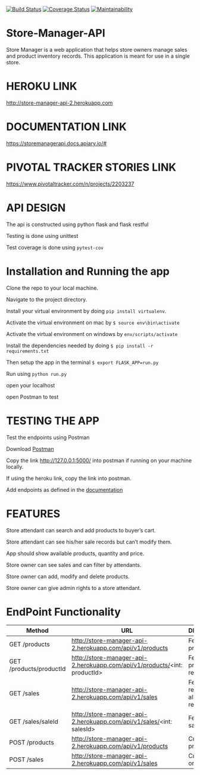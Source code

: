 [![Build Status](https://travis-ci.org/Paulstar200/Store-Manager-API.svg?branch=ch-code-refactor-161366157)](https://travis-ci.org/Paulstar200/Store-Manager-API)
[![Coverage Status](https://coveralls.io/repos/github/Paulstar200/Store-Manager-API/badge.svg)](https://coveralls.io/github/Paulstar200/Store-Manager-API)
[![Maintainability](https://api.codeclimate.com/v1/badges/1ab011fd725c3486efd1/maintainability)](https://codeclimate.com/github/Paulstar200/Store-Manager-API/maintainability)

# Store-Manager-API

Store Manager is a web application that helps store owners manage sales and product inventory records. This application is meant for use in a single store.

# HEROKU LINK
http://store-manager-api-2.herokuapp.com


# DOCUMENTATION LINK
https://storemanagerapi.docs.apiary.io/#


# PIVOTAL TRACKER STORIES LINK
https://www.pivotaltracker.com/n/projects/2203237



# API DESIGN

The api is constructed using python flask and flask restful

Testing is done using unittest

Test coverage is done using `pytest-cov`


# Installation and Running the app

Clone the repo to your local machine.

Navigate to the project directory.

Install your virtual environment by doing `pip install virtualenv`.

Activate the virtual environment on mac by `$ source env\bin\activate`

Activate the virtual environment on windows by `env/scripts/activate`

Install the dependencies needed by doing `$ pip install -r requirements.txt`

Then setup the app in the terminal `$ export FLASK_APP=run.py`

Run using `python run.py`

open your localhost

open Postman to test


# TESTING THE APP

Test the endpoints using Postman

Download [Postman](https://www.getpostman.com/)

Copy the link http://127.0.0.1:5000/ into postman if running on your machine locally.

If using the heroku link, copy the link into postman.

Add endpoints as defined in the [documentation](https://storemanagerapi.docs.apiary.io/#)


# FEATURES

Store attendant can search and add products to buyer’s cart.

Store attendant can see his/her sale records but can’t modify them.

App should show available products, quantity and price.

Store owner can see sales and can filter by attendants.

Store owner can add, modify and delete products.

Store owner can give admin rights to a store attendant.


# EndPoint Functionality
Method | URL | DESCRIPTION
-------|-----|------------
GET /products| http://store-manager-api-2.herokuapp.com/api/v1/products | Fetch all products
GET /products/productId |http://store-manager-api-2.herokuapp.com/api/v1/products/<int: productId>| Fetch a single product record
GET /sales |http://store-manager-api-2.herokuapp.com/api/v1/sales|Fetch all sale records Get all sale records.
GET /sales/saleId | http://store-manager-api-2.herokuapp.com/api/v1/sales/<int: salesId> | Fetch a single sale record
POST /products|http://store-manager-api-2.herokuapp.com/api/v1/products | Create a product
POST /sales | http://store-manager-api-2.herokuapp.com/api/v1/sales | Create a sale order


